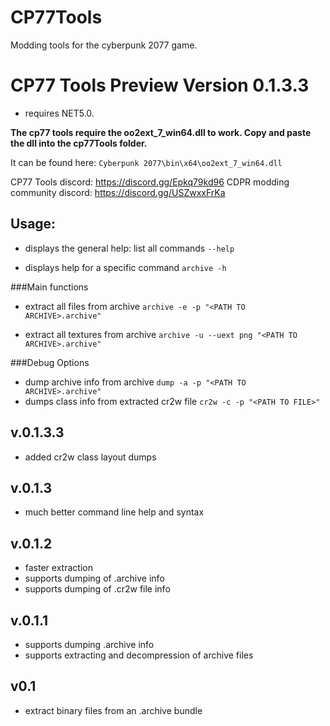 # CP77Tools
Modding tools for the cyberpunk 2077 game.

# CP77 Tools Preview Version 0.1.3.3

- requires NET5.0.

**The cp77 tools require the oo2ext_7_win64.dll to work.
Copy and paste the dll into the cp77Tools folder.**

It can be found here:
`Cyberpunk 2077\bin\x64\oo2ext_7_win64.dll`

CP77 Tools discord: https://discord.gg/Epkq79kd96
CDPR modding community discord: https://discord.gg/USZwxxFrKa 


## Usage: 
* displays the general help: list all commands
`--help`

* displays help for a specific command
`archive -h`

###Main functions
* extract all files from archive
`archive -e -p "<PATH TO ARCHIVE>.archive"`

* extract all textures from archive
`archive -u --uext png "<PATH TO ARCHIVE>.archive"`


###Debug Options
* dump archive info from archive
`dump -a -p "<PATH TO ARCHIVE>.archive"`
* dumps class info from extracted cr2w file
`cr2w -c -p "<PATH TO FILE>"` 

## v.0.1.3.3
- added cr2w class layout dumps

## v.0.1.3
- much better command line help and syntax

## v.0.1.2
- faster extraction
- supports dumping of .archive info
- supports dumping of .cr2w file info

## v.0.1.1
- supports dumping .archive info
- supports extracting and decompression of archive files

## v0.1
- extract binary files from an .archive bundle


